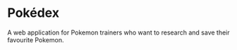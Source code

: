 # Pokédex

A web application for Pokemon trainers who want to research and save their favourite Pokemon.
